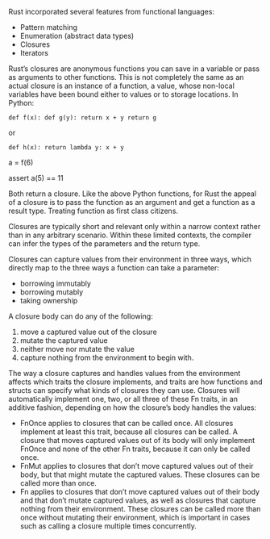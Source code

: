 Rust incorporated several features from functional languages:

 - Pattern matching 
 - Enumeration (abstract data types)
 - Closures
 - Iterators

 Rust’s closures are anonymous functions you can save in a variable or pass as arguments to other functions. This is not completely the same as an actual closure is an instance of a function, a value, whose non-local variables have been bound either to values or to storage locations. In Python:

 `def f(x):
    def g(y):
        return x + y
    return g`  

or 

`def h(x):
    return lambda y: x + y`

a = f(6)

assert a(5) == 11

Both return a closure. Like the above Python functions, for Rust the appeal of a closure is to pass the function as an argument and get a function as a result type. Treating function as first class citizens. 

Closures are typically short and relevant only within a narrow context rather than in any arbitrary scenario. Within these limited contexts, the compiler can infer the types of the parameters and the return type. 

Closures can capture values from their environment in three ways, which directly map to the three ways a function can take a parameter: 
 - borrowing immutably
 - borrowing mutably
 - taking ownership

A closure body can do any of the following: 
 1. move a captured value out of the closure
 2. mutate the captured value
 3. neither move nor mutate the value
 4. capture nothing from the environment to begin with.

The way a closure captures and handles values from the environment affects which traits the closure implements, and traits are how functions and structs can specify what kinds of closures they can use. Closures will automatically implement one, two, or all three of these Fn traits, in an additive fashion, depending on how the closure’s body handles the values:

- FnOnce applies to closures that can be called once. All closures implement at least this trait, because all closures can be called. A closure that moves captured values out of its body will only implement FnOnce and none of the other Fn traits, because it can only be called once.
- FnMut applies to closures that don’t move captured values out of their body, but that might mutate the captured values. These closures can be called more than once.
- Fn applies to closures that don’t move captured values out of their body and that don’t mutate captured values, as well as closures that capture nothing from their environment. These closures can be called more than once without mutating their environment, which is important in cases such as calling a closure multiple times concurrently.




